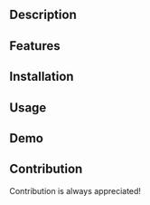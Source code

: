 ## Description


## Features


## Installation


## Usage


## Demo


## Contribution
Contribution is always appreciated!
